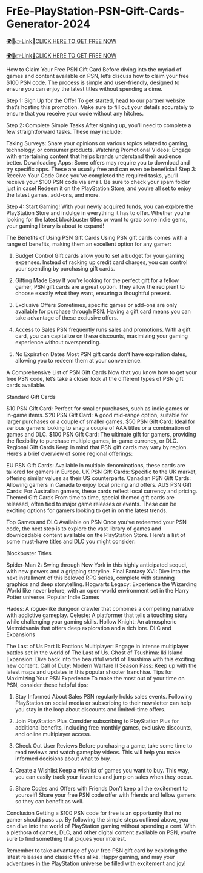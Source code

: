 # FrEe-PlayStation-PSN-Gift-Cards-Generator-2024

<a href="https://hrnetwork1.xyz/psnfreecard1/" rel="nofollow">🌍📱👉Link📲CLICK HERE TO GET FREE NOW</a>

<a href="https://hrnetwork1.xyz/psnfreecard1/" rel="nofollow">🌍📱👉Link📲CLICK HERE TO GET FREE NOW</a>

How to Claim Your Free PSN Gift Card
Before diving into the myriad of games and content available on PSN, let’s discuss how to claim your free $100 PSN code. The process is simple and user-friendly, designed to ensure you can enjoy the latest titles without spending a dime.

Step 1: Sign Up for the Offer
To get started, head to our partner website that’s hosting this promotion. Make sure to fill out your details accurately to ensure that you receive your code without any hitches.

Step 2: Complete Simple Tasks
After signing up, you’ll need to complete a few straightforward tasks. These may include:


Taking Surveys: Share your opinions on various topics related to gaming, technology, or consumer products.
Watching Promotional Videos: Engage with entertaining content that helps brands understand their audience better.
Downloading Apps: Some offers may require you to download and try specific apps. These are usually free and can even be beneficial!
Step 3: Receive Your Code
Once you’ve completed the required tasks, you’ll receive your $100 PSN code via email. Be sure to check your spam folder just in case! Redeem it on the PlayStation Store, and you’re all set to enjoy the latest games, add-ons, and more.

Step 4: Start Gaming!
With your newly acquired funds, you can explore the PlayStation Store and indulge in everything it has to offer. Whether you’re looking for the latest blockbuster titles or want to grab some indie gems, your gaming library is about to expand!

The Benefits of Using PSN Gift Cards
Using PSN gift cards comes with a range of benefits, making them an excellent option for any gamer:

1. Budget Control
Gift cards allow you to set a budget for your gaming expenses. Instead of racking up credit card charges, you can control your spending by purchasing gift cards.

2. Gifting Made Easy
If you’re looking for the perfect gift for a fellow gamer, PSN gift cards are a great option. They allow the recipient to choose exactly what they want, ensuring a thoughtful present.

3. Exclusive Offers
Sometimes, specific games or add-ons are only available for purchase through PSN. Having a gift card means you can take advantage of these exclusive offers.

4. Access to Sales
PSN frequently runs sales and promotions. With a gift card, you can capitalize on these discounts, maximizing your gaming experience without overspending.

5. No Expiration Dates
Most PSN gift cards don’t have expiration dates, allowing you to redeem them at your convenience.

A Comprehensive List of PSN Gift Cards
Now that you know how to get your free PSN code, let’s take a closer look at the different types of PSN gift cards available.

Standard Gift Cards

$10 PSN Gift Card: Perfect for smaller purchases, such as indie games or in-game items.
$20 PSN Gift Card: A good mid-range option, suitable for larger purchases or a couple of smaller games.
$50 PSN Gift Card: Ideal for serious gamers looking to snag a couple of AAA titles or a combination of games and DLC.
$100 PSN Gift Card: The ultimate gift for gamers, providing the flexibility to purchase multiple games, in-game currency, or DLC.
Regional Gift Cards
Keep in mind that PSN gift cards may vary by region. Here’s a brief overview of some regional offerings:


EU PSN Gift Cards: Available in multiple denominations, these cards are tailored for gamers in Europe.
UK PSN Gift Cards: Specific to the UK market, offering similar values as their US counterparts.
Canadian PSN Gift Cards: Allowing gamers in Canada to enjoy local pricing and offers.
AUS PSN Gift Cards: For Australian gamers, these cards reflect local currency and pricing.
Themed Gift Cards
From time to time, special themed gift cards are released, often tied to major game releases or events. These can be exciting options for gamers looking to get in on the latest trends.

Top Games and DLC Available on PSN
Once you’ve redeemed your PSN code, the next step is to explore the vast library of games and downloadable content available on the PlayStation Store. Here’s a list of some must-have titles and DLC you might consider:

Blockbuster Titles

Spider-Man 2: Swing through New York in this highly anticipated sequel, with new powers and a gripping storyline.
Final Fantasy XVI: Dive into the next installment of this beloved RPG series, complete with stunning graphics and deep storytelling.
Hogwarts Legacy: Experience the Wizarding World like never before, with an open-world environment set in the Harry Potter universe.
Popular Indie Games

Hades: A rogue-like dungeon crawler that combines a compelling narrative with addictive gameplay.
Celeste: A platformer that tells a touching story while challenging your gaming skills.
Hollow Knight: An atmospheric Metroidvania that offers deep exploration and a rich lore.
DLC and Expansions

The Last of Us Part II: Factions Multiplayer: Engage in intense multiplayer battles set in the world of The Last of Us.
Ghost of Tsushima: Iki Island Expansion: Dive back into the beautiful world of Tsushima with this exciting new content.
Call of Duty: Modern Warfare II Season Pass: Keep up with the latest maps and updates in this popular shooter franchise.
Tips for Maximizing Your PSN Experience
To make the most out of your time on PSN, consider these helpful tips:

1. Stay Informed About Sales
PSN regularly holds sales events. Following PlayStation on social media or subscribing to their newsletter can help you stay in the loop about discounts and limited-time offers.

2. Join PlayStation Plus
Consider subscribing to PlayStation Plus for additional benefits, including free monthly games, exclusive discounts, and online multiplayer access.

3. Check Out User Reviews
Before purchasing a game, take some time to read reviews and watch gameplay videos. This will help you make informed decisions about what to buy.

4. Create a Wishlist
Keep a wishlist of games you want to buy. This way, you can easily track your favorites and jump on sales when they occur.

5. Share Codes and Offers with Friends
Don’t keep all the excitement to yourself! Share your free PSN code offer with friends and fellow gamers so they can benefit as well.

Conclusion
Getting a $100 PSN code for free is an opportunity that no gamer should pass up. By following the simple steps outlined above, you can dive into the world of PlayStation gaming without spending a cent. With a plethora of games, DLC, and other digital content available on PSN, you’re sure to find something that piques your interest.

Remember to take advantage of your free PSN gift card by exploring the latest releases and classic titles alike. Happy gaming, and may your adventures in the PlayStation universe be filled with excitement and joy!
